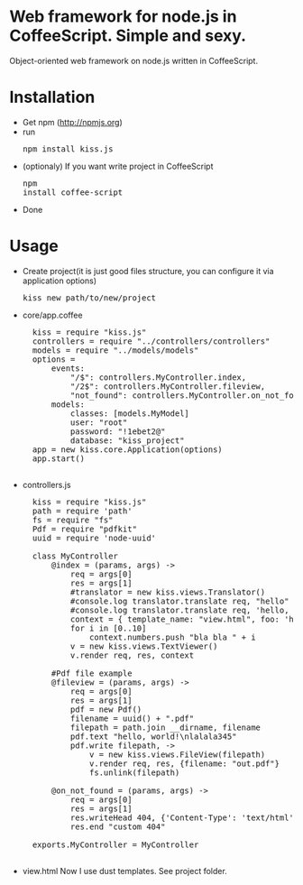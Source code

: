 # Web framework for node.js in CoffeeScript. Simple and sexy.

Object-oriented web framework on node.js written in CoffeeScript.

# Installation

* Get npm (http://npmjs.org)
* run <pre>npm install kiss.js</pre>
* (optionaly) If you want write project in CoffeeScript <pre>npm install coffee-script</pre>
* Done

# Usage

* Create project(it is just good files structure, you can configure it via application options) <pre>kiss new path/to/new/project</pre>
* core/app.coffee
	<pre>
	kiss = require "kiss.js"
	controllers = require "../controllers/controllers"
	models = require "../models/models"
	options =
		events:
			"/$": controllers.MyController.index,
			"/2$": controllers.MyController.fileview,
			"not_found": controllers.MyController.on_not_found
		models:
			classes: [models.MyModel]
			user: "root"
			password: "!1ebet2@"
			database: "kiss_project"
	app = new kiss.core.Application(options)
	app.start()
	</pre>
* controllers.js
	<pre>
	kiss = require "kiss.js"
	path = require 'path'
	fs = require "fs"
	Pdf = require "pdfkit"
	uuid = require 'node-uuid'

	class MyController
		@index = (params, args) ->
			req = args[0] 
			res = args[1]
			#translator = new kiss.views.Translator()
			#console.log translator.translate req, "hello"
			#console.log translator.translate req, 'hello, {0}', "Стас"
			context = { template_name: "view.html", foo: 'hello', names: ["Stas", "Boris"], numbers: [], name: -> "Bob " + "Marley"  }
			for i in [0..10]
				context.numbers.push "bla bla " + i
			v = new kiss.views.TextViewer()
			v.render req, res, context

		#Pdf file example
		@fileview = (params, args) ->
			req = args[0]
			res = args[1]
			pdf = new Pdf()
			filename = uuid() + ".pdf"
			filepath = path.join __dirname, filename
			pdf.text "hello, world!\nlalala345"
			pdf.write filepath, ->
				v = new kiss.views.FileView(filepath)
				v.render req, res, {filename: "out.pdf"}
				fs.unlink(filepath)

		@on_not_found = (params, args) ->
			req = args[0]
			res = args[1]
			res.writeHead 404, {'Content-Type': 'text/html'}
			res.end "custom 404"

	exports.MyController = MyController
	</pre>
* view.html
	Now I use dust templates. See project folder.
